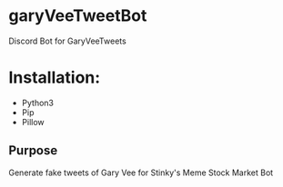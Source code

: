 # garyVeeTweetBot
Discord Bot for GaryVeeTweets


# Installation:
- Python3
- Pip
- Pillow


## Purpose 
Generate fake tweets of Gary Vee for Stinky's Meme Stock Market Bot
